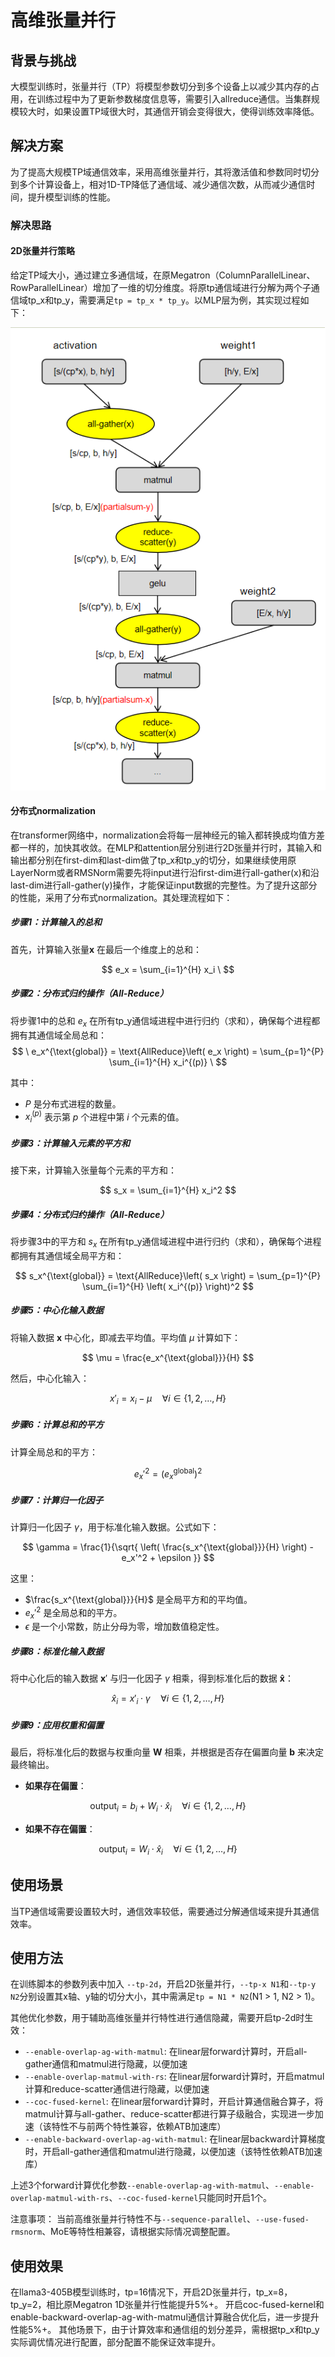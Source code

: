 # 高维张量并行

## 背景与挑战

大模型训练时，张量并行（TP）将模型参数切分到多个设备上以减少其内存的占用，在训练过程中为了更新参数梯度信息等，需要引入allreduce通信。当集群规模较大时，如果设置TP域很大时，其通信开销会变得很大，使得训练效率降低。

## 解决方案

为了提高大规模TP域通信效率，采用高维张量并行，其将激活值和参数同时切分到多个计算设备上，相对1D-TP降低了通信域、减少通信次数，从而减少通信时间，提升模型训练的性能。

### 解决思路

#### 2D张量并行策略

给定TP域大小，通过建立多通信域，在原Megatron（ColumnParallelLinear、RowParallelLinear）增加了一维的切分维度。将原tp通信域进行分解为两个子通信域tp_x和tp_y，需要满足`tp = tp_x * tp_y`。以MLP层为例，其实现过程如下：

![img](../../sources/images/tensor-parallel-2d.png)

#### 分布式normalization

在transformer网络中，normalization会将每一层神经元的输入都转换成均值方差都一样的，加快其收敛。在MLP和attention层分别进行2D张量并行时，其输入和输出都分别在first-dim和last-dim做了tp_x和tp_y的切分，如果继续使用原LayerNorm或者RMSNorm需要先将input进行沿first-dim进行all-gather(x)和沿last-dim进行all-gather(y)操作，才能保证input数据的完整性。为了提升这部分的性能，采用了分布式normalization。其处理流程如下：

##### **步骤1：计算输入的总和**

首先，计算输入张量$\mathbf{x}$ 在最后一个维度上的总和：

$$
e_x = \sum_{i=1}^{H} x_i
\
$$

##### **步骤2：分布式归约操作（All-Reduce）**

将步骤1中的总和 $e_x$ 在所有tp_y通信域进程中进行归约（求和），确保每个进程都拥有其通信域全局总和：
$$
\
e_x^{\text{global}} = \text{AllReduce}\left( e_x \right) = \sum_{p=1}^{P} \sum_{i=1}^{H} x_i^{(p)}
\
$$

其中：
- $P$ 是分布式进程的数量。
- $x_i^{(p)}$ 表示第 $p$ 个进程中第 $i$ 个元素的值。

##### **步骤3：计算输入元素的平方和**

接下来，计算输入张量每个元素的平方和：

$$
s_x = \sum_{i=1}^{H} x_i^2
$$

##### **步骤4：分布式归约操作（All-Reduce）**

将步骤3中的平方和 $s_x$ 在所有tp_y通信域进程中进行归约（求和），确保每个进程都拥有其通信域全局平方和：

$$
s_x^{\text{global}} = \text{AllReduce}\left( s_x \right) = \sum_{p=1}^{P} \sum_{i=1}^{H} \left( x_i^{(p)} \right)^2
$$

##### **步骤5：中心化输入数据**

将输入数据 $\mathbf{x}$ 中心化，即减去平均值。平均值 $\mu$ 计算如下：

$$
\mu = \frac{e_x^{\text{global}}}{H}
$$

然后，中心化输入：

$$
x'_i = x_i - \mu \quad \forall i \in \{1, 2, \dots, H\}
$$

##### **步骤6：计算总和的平方**

计算全局总和的平方：

$$
e_x'^2 = \left( e_x^{\text{global}} \right)^2
$$

##### **步骤7：计算归一化因子**

计算归一化因子 $\gamma$，用于标准化输入数据。公式如下：

$$
\gamma = \frac{1}{\sqrt{ \left( \frac{s_x^{\text{global}}}{H} \right) - e_x'^2 + \epsilon }}
$$

这里：
- $\frac{s_x^{\text{global}}}{H}$ 是全局平方和的平均值。
- $e_x'^2$ 是全局总和的平方。
- $\epsilon$ 是一个小常数，防止分母为零，增加数值稳定性。

##### **步骤8：标准化输入数据**

将中心化后的输入数据 $\mathbf{x}'$ 与归一化因子 $\gamma$ 相乘，得到标准化后的数据 $\mathbf{\hat{x}}$：

$$
\hat{x}_i = x'_i \cdot \gamma \quad \forall i \in \{1, 2, \dots, H\}
$$

##### **步骤9：应用权重和偏置**

最后，将标准化后的数据与权重向量 $\mathbf{W}$ 相乘，并根据是否存在偏置向量 $\mathbf{b}$ 来决定最终输出。

- **如果存在偏置**：

$$
\text{output}_i = b_i + W_i \cdot \hat{x}_i \quad \forall i \in \{1, 2, \dots, H\}
$$

- **如果不存在偏置**：

$$
\text{output}_i = W_i \cdot \hat{x}_i \quad \forall i \in \{1, 2, \dots, H\}
$$


## 使用场景

当TP通信域需要设置较大时，通信效率较低，需要通过分解通信域来提升其通信效率。

## 使用方法

在训练脚本的参数列表中加入 `--tp-2d`，开启2D张量并行，`--tp-x N1`和`--tp-y N2`分别设置其x轴、y轴的切分大小，其中需满足`tp = N1 * N2`(N1 > 1, N2 > 1)。

其他优化参数，用于辅助高维张量并行特性进行通信隐藏，需要开启tp-2d时生效：
- `--enable-overlap-ag-with-matmul`: 在linear层forward计算时，开启all-gather通信和matmul进行隐藏，以便加速
- `--enable-overlap-matmul-with-rs`: 在linear层forward计算时，开启matmul计算和reduce-scatter通信进行隐藏，以便加速
- `--coc-fused-kernel`: 在linear层forward计算时，开启计算通信融合算子，将matmul计算与all-gather、reduce-scatter都进行算子级融合，实现进一步加速（该特性不与前两个特性兼容，依赖ATB加速库）
- `--enable-backward-overlap-ag-with-matmul`: 在linear层backward计算梯度时，开启all-gather通信和matmul进行隐藏，以便加速（该特性依赖ATB加速库）

上述3个forward计算优化参数`--enable-overlap-ag-with-matmul`、`--enable-overlap-matmul-with-rs`、`--coc-fused-kernel`只能同时开启1个。

注意事项：
当前高维张量并行特性不与`--sequence-parallel`、`--use-fused-rmsnorm`、MoE等特性相兼容，请根据实际情况调整配置。

## 使用效果

在llama3-405B模型训练时，tp=16情况下，开启2D张量并行，tp_x=8，tp_y=2，相比原Megatron 1D张量并行性能提升5%+。
开启coc-fused-kernel和enable-backward-overlap-ag-with-matmul通信计算融合优化后，进一步提升性能5%+。
其他场景下，由于计算效率和通信组的划分差异，需根据tp_x和tp_y实际调优情况进行配置，部分配置不能保证效率提升。
